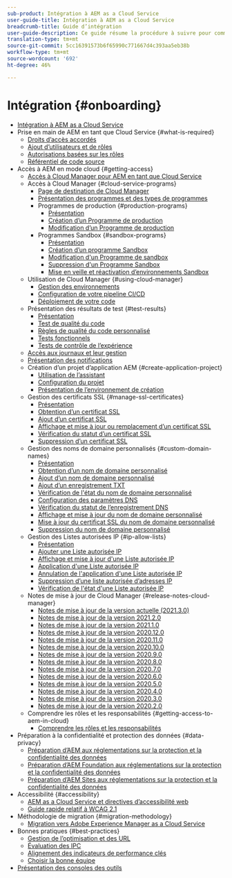 ```yaml
---
sub-product: Intégration à AEM as a Cloud Service
user-guide-title: Intégration à AEM as a Cloud Service
breadcrumb-title: Guide d’intégration
user-guide-description: Ce guide résume la procédure à suivre pour commencer à utiliser Experience Manager as a Cloud Service, avec les informations d’accès et des informations importantes sur la protection des données.
translation-type: tm+mt
source-git-commit: 5cc16391573b6f65990c771667d4c393aa5eb38b
workflow-type: tm+mt
source-wordcount: '692'
ht-degree: 46%

---
```



# Intégration {#onboarding}

+ [Intégration à AEM as a Cloud Service](/help/onboarding/home.md)
+ Prise en main de AEM en tant que Cloud Service {#what-is-required}
   + [Droits d’accès accordés](what-is-required/access-rights-granted.md)
   + [Ajout d’utilisateurs et de rôles](what-is-required/add-users-roles.md)
   + [Autorisations basées sur les rôles](what-is-required/role-based-permissions.md)
   + [Référentiel de code source](what-is-required/source-code-repository.md)
+ Accès à AEM en mode cloud {#getting-access}
   + [Accès à Cloud Manager pour AEM en tant que Cloud Service](getting-access-to-aem-in-cloud/navigation.md)
   + Accès à Cloud Manager {#cloud-service-programs}
      + [Page de destination de Cloud Manager](getting-access-to-aem-in-cloud/first-time-login.md)
      + [Présentation des programmes et des types de programmes](getting-access-to-aem-in-cloud/understand-program-types.md)
      + Programmes de production {#production-programs}
         + [Présentation](/help/onboarding/getting-access-to-aem-in-cloud/introduction-production-programs.md)
         + [Création d’un Programme de production](getting-access-to-aem-in-cloud/creating-production-program.md)
         + [Modification d’un Programme de production](/help/onboarding/getting-access-to-aem-in-cloud/editing-production-program.md)
      + Programmes Sandbox {#sandbox-programs}
         + [Présentation](getting-access-to-aem-in-cloud/introduction-sandbox-programs.md)
         + [Création d’un programme Sandbox](getting-access-to-aem-in-cloud/creating-sandbox-program.md)
         + [Modification d&#39;un Programme de sandbox](/help/onboarding/getting-access-to-aem-in-cloud/editing-sandbox-program.md)
         + [Suppression d&#39;un Programme Sandbox](getting-access-to-aem-in-cloud/deleting-sandbox-program.md)
         + [Mise en veille et réactivation d’environnements Sandbox](/help/onboarding/getting-access-to-aem-in-cloud/hibernating-de-hibernating-sandbox-environments.md)
   + Utilisation de Cloud Manager {#using-cloud-manager}
      + [Gestion des environnements](https://experienceleague.adobe.com/docs/experience-manager-cloud-service/implementing/using-cloud-manager/manage-environments.html?lang=fr)
      + [Configuration de votre pipeline CI/CD](https://experienceleague.adobe.com/docs/experience-manager-cloud-service/implementing/using-cloud-manager/configure-pipeline.html)
      + [Déploiement de votre code](https://experienceleague.adobe.com/docs/experience-manager-cloud-service/implementing/using-cloud-manager/deploy-code.html)
   + Présentation des résultats de test {#test-results}
      + [Présentation](https://experienceleague.adobe.com/docs/experience-manager-cloud-service/implementing/using-cloud-manager/test-results/overview-test-results.html)
      + [Test de qualité du code](https://experienceleague.adobe.com/docs/experience-manager-cloud-service/implementing/using-cloud-manager/test-results/code-quality-testing.html)
      + [Règles de qualité du code personnalisé](https://experienceleague.adobe.com/docs/experience-manager-cloud-service/implementing/using-cloud-manager/test-results/custom-code-quality-rules.html)
      + [Tests fonctionnels](https://experienceleague.adobe.com/docs/experience-manager-cloud-service/implementing/using-cloud-manager/test-results/functional-testing.html)
      + [Tests de contrôle de l’expérience](https://experienceleague.adobe.com/docs/experience-manager-cloud-service/implementing/using-cloud-manager/test-results/experience-audit-testing.html)
   + [Accès aux journaux et leur gestion](https://experienceleague.adobe.com/docs/experience-manager-cloud-service/implementing/using-cloud-manager/manage-logs.html)
   + [Présentation des notifications](https://experienceleague.adobe.com/docs/experience-manager-cloud-service/implementing/using-cloud-manager/notifications.html)
   + Création d’un projet d’application AEM {#create-application-project}
      + [Utilisation de l’assistant](getting-access-to-aem-in-cloud/using-the-wizard.md)
      + [Configuration du projet](getting-access-to-aem-in-cloud/setting-up-project.md)
      + [Présentation de l’environnement de création](getting-access-to-aem-in-cloud/build-environment-details.md)
   + Gestion des certificats SSL {#manage-ssl-certificates}
      + [Présentation](https://experienceleague.adobe.com/docs/experience-manager-cloud-service/implementing/using-cloud-manager/manage-ssl-certificates/introduction.html)
      + [Obtention d’un certificat SSL](https://experienceleague.adobe.com/docs/experience-manager-cloud-service/implementing/using-cloud-manager/manage-ssl-certificates/get-ssl-certificate.html)
      + [Ajout d’un certificat SSL](https://experienceleague.adobe.com/docs/experience-manager-cloud-service/implementing/using-cloud-manager/manage-ssl-certificates/add-ssl-certificate.html)
      + [Affichage et mise à jour ou remplacement d’un certificat SSL](https://experienceleague.adobe.com/docs/experience-manager-cloud-service/implementing/using-cloud-manager/manage-ssl-certificates/view-update-replace-ssl-certificate.html)
      + [Vérification du statut d’un certificat SSL](https://experienceleague.adobe.com/docs/experience-manager-cloud-service/implementing/using-cloud-manager/manage-ssl-certificates/check-status-ssl-certificate.html)
      + [Suppression d’un certificat SSL](https://experienceleague.adobe.com/docs/experience-manager-cloud-service/implementing/using-cloud-manager/manage-ssl-certificates/delete-ssl-certificate.html)
   + Gestion des noms de domaine personnalisés {#custom-domain-names}
      + [Présentation](https://experienceleague.adobe.com/docs/experience-manager-cloud-service/implementing/using-cloud-manager/custom-domain-names/introduction.html)
      + [Obtention d’un nom de domaine personnalisé](https://experienceleague.adobe.com/docs/experience-manager-cloud-service/implementing/using-cloud-manager/custom-domain-names/get-custom-domain-name.html)
      + [Ajout d’un nom de domaine personnalisé](https://experienceleague.adobe.com/docs/experience-manager-cloud-service/implementing/using-cloud-manager/custom-domain-names/add-custom-domain-name.html)
      + [Ajout d’un enregistrement TXT](https://experienceleague.adobe.com/docs/experience-manager-cloud-service/implementing/using-cloud-manager/custom-domain-names/add-text-record.html)
      + [Vérification de l&#39;état du nom de domaine personnalisé](https://experienceleague.adobe.com/docs/experience-manager-cloud-service/implementing/using-cloud-manager/custom-domain-names/check-domain-name-status.html)
      + [Configuration des paramètres DNS](https://experienceleague.adobe.com/docs/experience-manager-cloud-service/implementing/using-cloud-manager/custom-domain-names/configure-dns-settings.html)
      + [Vérification du statut de l’enregistrement DNS](https://experienceleague.adobe.com/docs/experience-manager-cloud-service/implementing/using-cloud-manager/custom-domain-names/check-dns-record-status.html)
      + [Affichage et mise à jour du nom de domaine personnalisé](https://experienceleague.adobe.com/docs/experience-manager-cloud-service/implementing/using-cloud-manager/custom-domain-names/view-update-replace-custom-domain-name.html)
      + [Mise à jour du certificat SSL du nom de domaine personnalisé](https://experienceleague.adobe.com/docs/experience-manager-cloud-service/implementing/using-cloud-manager/custom-domain-names/update-cdn-ssl-certificate.html)
      + [Suppression du nom de domaine personnalisé](https://experienceleague.adobe.com/docs/experience-manager-cloud-service/implementing/using-cloud-manager/custom-domain-names/delete-custom-domain-name.html)
   + Gestion des Listes autorisées IP {#ip-allow-lists}
      + [Présentation](https://experienceleague.adobe.com/docs/experience-manager-cloud-service/implementing/using-cloud-manager/ip-allow-lists/introduction.html)
      + [Ajouter une Liste autorisée IP](https://experienceleague.adobe.com/docs/experience-manager-cloud-service/implementing/using-cloud-manager/ip-allow-lists/add-ip-allow-lists.html)
      + [Affichage et mise à jour d&#39;une Liste autorisée IP](https://experienceleague.adobe.com/docs/experience-manager-cloud-service/implementing/using-cloud-manager/ip-allow-lists/view-update-ip-allow-list.html)
      + [Application d&#39;une Liste autorisée IP](https://experienceleague.adobe.com/docs/experience-manager-cloud-service/implementing/using-cloud-manager/ip-allow-lists/apply-allow-list.html)
      + [Annulation de l&#39;application d&#39;une Liste autorisée IP](https://experienceleague.adobe.com/docs/experience-manager-cloud-service/implementing/using-cloud-manager/ip-allow-lists/unapply-ip-allow-list.html)
      + [Suppression d’une liste autorisée d’adresses IP](https://experienceleague.adobe.com/docs/experience-manager-cloud-service/implementing/using-cloud-manager/ip-allow-lists/delete-ip-allow-list.html)
      + [Vérification de l&#39;état d&#39;une Liste autorisée IP](https://experienceleague.adobe.com/docs/experience-manager-cloud-service/implementing/using-cloud-manager/ip-allow-lists/check-ip-allow-list-status.html)
   + Notes de mise à jour de Cloud Manager {#release-notes-cloud-manager}
      + [Notes de mise à jour de la version actuelle (2021.3.0)](/help/onboarding/release-notes-cloud-manager/release-notes-cm-current.md)
      + [Notes de mise à jour de la version 2021.2.0](/help/onboarding/release-notes-cloud-manager/release-notes-cm-2021-2-0.md)
      + [Notes de mise à jour de la version 2021.1.0](/help/onboarding/release-notes-cloud-manager/release-notes-cm-2021-1-0.md)
      + [Notes de mise à jour de la version 2020.12.0](/help/onboarding/release-notes-cloud-manager/release-notes-cm-2020-12-0.md)
      + [Notes de mise à jour de la version 2020.11.0](/help/onboarding/release-notes-cloud-manager/release-notes-cm-2020-11-0.md)
      + [Notes de mise à jour de la version 2020.10.0](/help/onboarding/release-notes-cloud-manager/release-notes-cm-2020-10-0.md)
      + [Notes de mise à jour de la version 2020.9.0](/help/onboarding/release-notes-cloud-manager/release-notes-cm-2020-9-0.md)
      + [Notes de mise à jour de la version 2020.8.0](/help/onboarding/release-notes-cloud-manager/release-notes-cm-2020-8-0.md)
      + [Notes de mise à jour de la version 2020.7.0](/help/onboarding/release-notes-cloud-manager/release-notes-cm-2020-7-0.md)
      + [Notes de mise à jour de la version 2020.6.0](/help/onboarding/release-notes-cloud-manager/release-notes-cm-2020-6-0.md)
      + [Notes de mise à jour de la version 2020.5.0](/help/onboarding/release-notes-cloud-manager/release-notes-cm-2020-5-0.md)
      + [Notes de mise à jour de la version 2020.4.0](/help/onboarding/release-notes-cloud-manager/release-notes-cm-2020-4-0.md)
      + [Notes de mise à jour de la version 2020.3.0](/help/onboarding/release-notes-cloud-manager/release-notes-cm-2020-3-0.md)
      + [Notes de mise à jour de la version 2020.2.0](/help/onboarding/release-notes-cloud-manager/release-notes-cm-2020-2-0.md)
   + Comprendre les rôles et les responsabilités {#getting-access-to-aem-in-cloud}
      + [Comprendre les rôles et les responsabilités](getting-access-to-aem-in-cloud/roles-responsibilities.md)
+ Préparation à la confidentialité et protection des données {#data-privacy}
   + [Préparation d’AEM aux réglementations sur la protection et la confidentialité des données](data-privacy-and-protection-readiness/aem-readiness.md)
   + [Préparation d’AEM Foundation aux réglementations sur la protection et la confidentialité des données](data-privacy-and-protection-readiness/foundation-readiness.md)
   + [Préparation d’AEM Sites aux réglementations sur la protection et la confidentialité des données](data-privacy-and-protection-readiness/sites-readiness.md)
+ Accessibilité {#accessibility}
   + [AEM as a Cloud Service et directives d’accessibilité web](accessibility/web-accessibility.md)
   + [Guide rapide relatif à WCAG 2.1](accessibility/quick-guide-wcag.md)
+ Méthodologie de migration {#migration-methodology}
   + [Migration vers Adobe Experience Manager as a Cloud Service](migration-methodology/getting-started.md)
+ Bonnes pratiques {#best-practices}
   + [Gestion de l’optimisation et des URL](best-practices/seo-and-url-management.md)
   + [Évaluation des IPC](best-practices/assessing-kpis.md)
   + [Alignement des indicateurs de performance clés](best-practices/aligning-kpis.md)
   + [Choisir la bonne équipe](best-practices/choose-right-team.md)
+ [Présentation des consoles des outils](tools-consoles.md)
